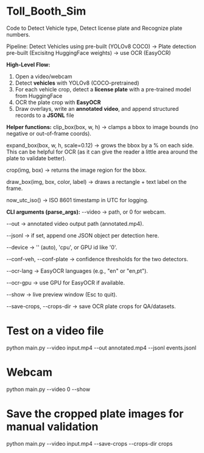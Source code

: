 # Toll_Booth_Sim

Code to Detect Vehicle type, Detect license plate and Recognize plate numbers.

Pipeline: Detect Vehicles using pre-built (YOLOv8 COCO) -> Plate detection pre-built (Excisitng HuggingFace weights) -> use OCR (EasyOCR)

**High-Level Flow:**
1. Open a video/webcam
2. Detect **vehicles** with YOLOv8 (COCO-pretrained)
3. For each vehicle crop, detect a **license plate** with a pre-trained model from HuggingFace
4. OCR the plate crop with **EasyOCR**
5. Draw overlays, write an **annotated video**, and append structured records to a **JSONL** file

**Helper functions:**
clip_box(box, w, h) → clamps a bbox to image bounds (no negative or out-of-frame coords).

expand_box(box, w, h, scale=0.12) → grows the bbox by a % on each side. This can be helpful for OCR (as it can give the reader a little area around the plate to validate better).

crop(img, box) → returns the image region for the bbox.

draw_box(img, box, color, label) → draws a rectangle + text label on the frame.

now_utc_iso() → ISO 8601 timestamp in UTC for logging.

**CLI arguments (parse_args):**
--video → path, or 0 for webcam.

--out → annotated video output path (annotated.mp4).

--jsonl → if set, append one JSON object per detection here.

--device → '' (auto), 'cpu', or GPU id like '0'.

--conf-veh, --conf-plate → confidence thresholds for the two detectors.

--ocr-lang → EasyOCR languages (e.g., "en" or "en,pt").

--ocr-gpu → use GPU for EasyOCR if available.

--show → live preview window (Esc to quit).

--save-crops, --crops-dir → save OCR plate crops for QA/datasets.

# Test on a video file
python main.py --video input.mp4 --out annotated.mp4 --jsonl events.jsonl

# Webcam
python main.py --video 0 --show

# Save the cropped plate images for manual validation
python main.py --video input.mp4 --save-crops --crops-dir crops
